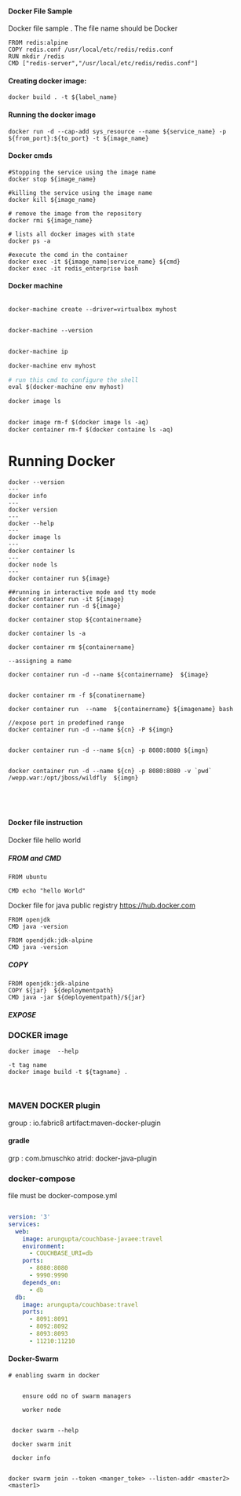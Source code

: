 #### Docker File Sample

Docker file sample . The file name should be Docker
```jshelllanguage
FROM redis:alpine
COPY redis.conf /usr/local/etc/redis/redis.conf
RUN mkdir /redis
CMD ["redis-server","/usr/local/etc/redis/redis.conf"]

```

#### Creating docker image:

```script
docker build . -t ${label_name}
```

#### Running the docker image
```jshelllanguage
docker run -d --cap-add sys_resource --name ${service_name} -p ${from_port}:${to_port} -t ${image_name}
```

#### Docker cmds
```jshelllanguage
#Stopping the service using the image name
docker stop ${image_name}

#killing the service using the image name
docker kill ${image_name}

# remove the image from the repository
docker rmi ${image_name}

# lists all docker images with state
docker ps -a

#execute the comd in the container
docker exec -it ${image_name|service_name} ${cmd}
docker exec -it redis_enterprise bash
```


#### Docker machine

```dockerfile

docker-machine create --driver=virtualbox myhost


docker-machine --version


docker-machine ip

docker-machine env myhost

# run this cmd to configure the shell
eval $(docker-machine env myhost)

docker image ls


docker image rm-f $(docker image ls -aq)
docker container rm-f $(docker containe ls -aq)

```

# Running Docker

```docker
docker --version
---
docker info
---
docker version
---
docker --help
---
docker image ls
---
docker container ls
---
docker node ls
---
docker container run ${image}

##running in interactive mode and tty mode
docker container run -it ${image}
docker container run -d ${image}

docker container stop ${containername}

docker container ls -a

docker container rm ${containername}

--assigning a name

docker container run -d --name ${containername}  ${image}


docker container rm -f ${conatinername}

docker container run  --name  ${containername} ${imagename} bash

//expose port in predefined range
docker container run -d --name ${cn} -P ${imgn}


docker container run -d --name ${cn} -p 8080:8080 ${imgn}


docker container run -d --name ${cn} -p 8080:8080 -v `pwd` /wepp.war:/opt/jboss/wildfly  ${imgn}





```


#### Docker file instruction

Docker file hello world

##### FROM and CMD
```
FROM ubuntu

CMD echo "hello World"

```

Docker file for java
public registry  https://hub.docker.com
```
FROM openjdk
CMD java -version

```

```
FROM opendjdk:jdk-alpine
CMD java -version
```

##### COPY

```
FROM openjdk:jdk-alpine
COPY ${jar}  ${deploymentpath}
CMD java -jar ${deployementpath}/${jar}
```

##### EXPOSE

### DOCKER image
```
docker image  --help

-t tag name
docker image build -t ${tagname} .



```

### MAVEN DOCKER plugin

group : io.fabric8
artifact:maven-docker-plugin

#### gradle

grp : com.bmuschko
atrid: docker-java-plugin


### docker-compose
file must be docker-compose.yml

```yaml

version: '3'
services:
  web:
    image: arungupta/couchbase-javaee:travel
    environment:
      - COUCHBASE_URI=db
    ports:
      - 8080:8080
      - 9990:9990
    depends_on:
      - db
  db:
    image: arungupta/couchbase:travel
    ports:
      - 8091:8091
      - 8092:8092
      - 8093:8093
      - 11210:11210


```


#### Docker-Swarm

```
# enabling swarm in docker


    ensure odd no of swarm managers

    worker node


 docker swarm --help

 docker swarm init

 docker info


docker swarm join --token <manger_toke> --listen-addr <master2> <master1>


```
